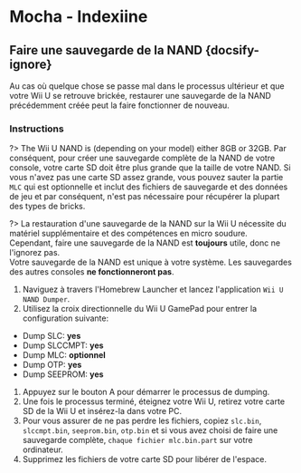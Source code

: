 # Mocha - Indexiine

## Faire une sauvegarde de la NAND {docsify-ignore}

Au cas où quelque chose se passe mal dans le processus ultérieur et que votre Wii U se retrouve brickée, restaurer une sauvegarde de la NAND précédemment créée peut la faire fonctionner de nouveau.

### Instructions

?> The Wii U NAND is (depending on your model) either 8GB or 32GB. Par conséquent, pour créer une sauvegarde complète de la NAND de votre console, votre carte SD doit être plus grande que la taille de votre NAND. Si vous n'avez pas une carte SD assez grande, vous pouvez sauter la partie `MLC` qui est optionnelle et inclut des fichiers de sauvegarde et des données de jeu et par conséquent, n'est pas nécessaire pour récupérer la plupart des types de bricks.

?> La restauration d'une sauvegarde de la NAND sur la Wii U nécessite du matériel supplémentaire et des compétences en micro soudure. <br>Cependant, faire une sauvegarde de la NAND est **toujours** utile, donc ne l'ignorez pas. <br>Votre sauvegarde de la NAND est unique à votre système. Les sauvegardes des autres consoles **ne fonctionneront pas**.

1. Naviguez à travers l'Homebrew Launcher et lancez l'application `Wii U NAND Dumper`.
1. Utilisez la croix directionnelle du Wii U GamePad pour entrer la configuration suivante:
 - Dump SLC: **yes**
 - Dump SLCCMPT: **yes**
 - Dump MLC: **optionnel**
 - Dump OTP: **yes**
 - Dump SEEPROM: **yes**
1. Appuyez sur le bouton A pour démarrer le processus de dumping.
1. Une fois le processus terminé, éteignez votre Wii U, retirez votre carte SD de la Wii U et insérez-la dans votre PC.
1. Pour vous assurer de ne pas perdre les fichiers, copiez `slc.bin`, `slccmpt.bin`, `seeprom.bin`, `otp.bin` et si vous avez choisi de faire une sauvegarde complète, `chaque fichier mlc.bin.part` sur votre ordinateur.
1. Supprimez les fichiers de votre carte SD pour libérer de l'espace.